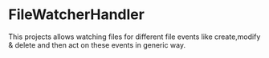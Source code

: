 # FileWatcherHandler
This projects allows watching files for different file events like create,modify &amp; delete and then act on these events in generic way.
